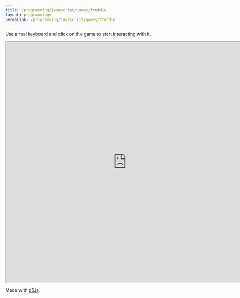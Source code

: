 ```yaml
---
title: /programming/javascript/games/freddie
layout: programmings
permalink: /programming/javascript/games/freddie
---
```


<!-- <h1>Freddie game</h1> -->

<p>Use a real keyboard and click on the game to start interacting with it.</p>

<p><iframe src="https://editor.p5js.org/Plotkine/present/_6t0LDFnp" width="750px" height="750px" frameBorder="1" title="freddieGame"></iframe></p>

<p>Made with <a href="https://p5js.org/" target="_blank" rel="noopener noreferrer">p5.js</a>.</p>
